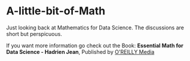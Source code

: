 # A-little-bit-of-Math
Just looking back at Mathematics for Data Science. 
The discussions are short but perspicuous.

If you want more information go check out the Book: **Essential Math for Data Science - Hadrien Jean**, Published by [O'REILLY Media](https://www.oreilly.com/)
